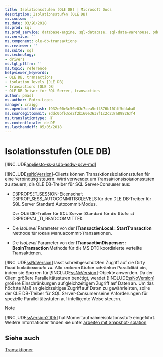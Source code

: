 ```yaml
---
title: Isolationsstufen (OLE DB) | Microsoft Docs
description: Isolationsstufen (OLE DB)
ms.custom: ''
ms.date: 03/26/2018
ms.prod: sql
ms.prod_service: database-engine, sql-database, sql-data-warehouse, pdw
ms.service: ''
ms.component: ole-db-transactions
ms.reviewer: ''
ms.suite: sql
ms.technology:
- drivers
ms.tgt_pltfrm: ''
ms.topic: reference
helpviewer_keywords:
- OLE DB, transactions
- isolation levels [OLE DB]
- transactions [OLE DB]
- OLE DB Driver for SQL Server, transactions
author: pmasl
ms.author: Pedro.Lopes
manager: craigg
ms.openlocfilehash: 1932e00e3c50e03c7cea5eff876b107df5ddaba0
ms.sourcegitcommit: 2ddc0bfb3ce2f2b160e3638f1c2c237a898263f4
ms.translationtype: HT
ms.contentlocale: de-DE
ms.lasthandoff: 05/03/2018
---
```

# <a name="isolation-levels-ole-db"></a>Isolationsstufen (OLE DB)
[!INCLUDE[appliesto-ss-asdb-asdw-pdw-md](../../../includes/appliesto-ss-asdb-asdw-pdw-md.md)]

  [!INCLUDE[ssNoVersion](../../../includes/ssnoversion-md.md)]-Clients können Transaktionsisolationsstufen für eine Verbindung steuern. Wird verwendet um Transaktionsisolationsstufen zu steuern, die OLE DB-Treiber für SQL Server-Consumer aus:  
  
-   DBPROPSET_SESSION-Eigenschaft DBPROP_SESS_AUTOCOMMITISOLEVELS für den OLE DB-Treiber für SQL Server Standard Autocommit-Modus.  
  
     Der OLE DB-Treiber für SQL Server-Standard für die Stufe ist DBPROPVAL_TI_READCOMMITTED.  
  
-   Die *IsoLevel* Parameter von der **ITransactionLocal:: StartTransaction** Methode für lokale Manualcommit-Transaktionen.  
  
-   Die *IsoLevel* Parameter von der **ITransactionDispenser:: BeginTransaction** Methode für die MS DTC koordinierte verteilte Transaktionen.  
  
 [!INCLUDE[ssNoVersion](../../../includes/ssnoversion-md.md)] lässt schreibgeschützten Zugriff auf die Dirty Read-Isolationsstufe zu. Alle anderen Stufen schränken Parallelität ein, indem sie Sperren für [!INCLUDE[ssNoVersion](../../../includes/ssnoversion-md.md)]-Objekte anwenden. Da der Client größere Parallelitätsstufen benötigt, wendet [!INCLUDE[ssNoVersion](../../../includes/ssnoversion-md.md)] größere Einschränkungen auf gleichzeitigem Zugriff auf Daten an. Um das höchste Maß an gleichzeitigen Zugriff auf Daten zu gewährleisten, sollte der OLE DB-Treiber für SQL Server-Consumer seine Anforderungen für spezielle Parallelitätsstufen auf intelligente Weise steuern.  
  
> [!NOTE]  
>  [!INCLUDE[ssVersion2005](../../../includes/ssversion2005-md.md)] hat Momentaufnahmeisolationsstufe eingeführt. Weitere Informationen finden Sie unter [arbeiten mit Snapshot-Isolation](../../oledb/features/working-with-snapshot-isolation.md).  
  
## <a name="see-also"></a>Siehe auch  
 [Transaktionen](../../oledb/ole-db-transactions/transactions.md)  
  
  
